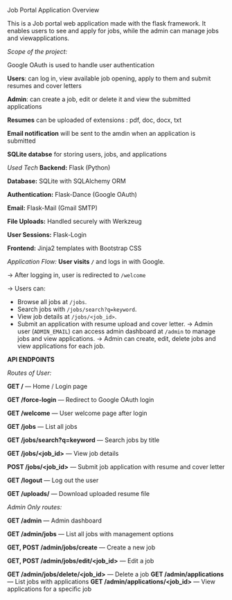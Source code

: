 Job Portal Application Overview

This is a Job portal web application made with the flask framework. It enables users to see and apply for jobs, while the admin can manage jobs and viewapplications.

*Scope of the project:*

Google OAuth is used to handle user authentication

**Users**: can log in, view available job opening, apply to them and submit resumes and cover letters

**Admin**: can create a job, edit or delete it and view the submitted applications

**Resumes** can be uploaded of extensions : pdf, doc, docx, txt

**Email notification** will be sent to the amdin when an application is submitted

**SQLite databse** for storing users, jobs, and applications

*Used Tech*
**Backend:** Flask (Python)

**Database:** SQLite with SQLAlchemy ORM

**Authentication:** Flask-Dance (Google OAuth)

**Email:** Flask-Mail (Gmail SMTP)

**File Uploads:** Handled securely with Werkzeug

**User Sessions:** Flask-Login

**Frontend:** Jinja2 templates with Bootstrap CSS

*Application Flow:*
**User visits `/`** and logs in with Google.

-> After logging in, user is redirected to `/welcome`

-> Users can:
   - Browse all jobs at `/jobs`.
   - Search jobs with `/jobs/search?q=keyword`.
   - View job details at `/jobs/<job_id>`.
   - Submit an application with resume upload and cover letter.
-> Admin user (`ADMIN_EMAIL`) can access admin dashboard at `/admin` to manage jobs and view applications.
-> Admin can create, edit, delete jobs and view applications for each job.

**API ENDPOINTS**

*Routes of User:*

**GET /** — Home / Login page

**GET /force-login** — Redirect to Google OAuth login

**GET /welcome** — User welcome page after login

**GET /jobs** — List all jobs

**GET /jobs/search?q=keyword** — Search jobs by title

**GET /jobs/<job_id>** — View job details

**POST /jobs/<job_id>** — Submit job application with resume and cover letter

**GET /logout** — Log out the user

**GET /uploads/<filename>** — Download uploaded resume file


*Admin Only routes:*

**GET /admin** — Admin dashboard

**GET /admin/jobs** — List all jobs with management options

**GET, POST /admin/jobs/create** — Create a new job

**GET, POST /admin/jobs/edit/<job_id>** — Edit a job

**GET /admin/jobs/delete/<job_id>** — Delete a job
**GET /admin/applications** — List jobs with applications
**GET /admin/applications/<job_id>** — View applications for a specific job



